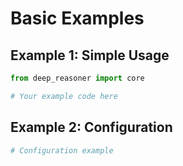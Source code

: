 # Basic Examples

## Example 1: Simple Usage

```python
from deep_reasoner import core

# Your example code here
```

## Example 2: Configuration

```python
# Configuration example
```
